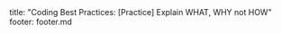 <frontmatter>
title: "Coding Best Practices: [Practice] Explain WHAT, WHY not HOW"
footer: footer.md
</frontmatter>

<include src="navbar.md" boilerplate />

<include src="unit-inPage-asFlat.md" boilerplate />